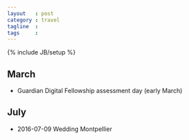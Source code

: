```yaml
---
layout   : post
category : travel
tagline  : 
tags     : 
---
```

{% include JB/setup %}

## March

- Guardian Digital Fellowship assessment day (early March)

## July

- 2016-07-09 Wedding Montpellier
